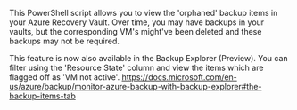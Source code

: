 This PowerShell script allows you to view the 'orphaned' backup items in your Azure Recovery Vault. 
Over time, you may have backups in your vaults, but the corresponding VM's might've been deleted and these backups may not be required. 

This feature is now also available in the Backup Explorer (Preview). 
You can filter using the 'Resource State' column and view the items which are flagged off as 'VM not active'. 
https://docs.microsoft.com/en-us/azure/backup/monitor-azure-backup-with-backup-explorer#the-backup-items-tab
